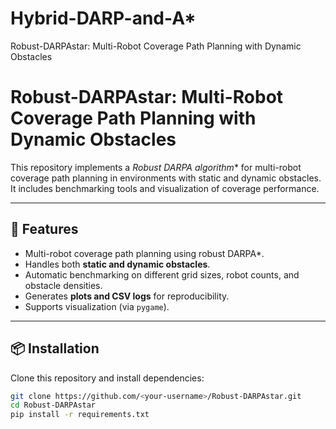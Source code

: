 # Hybrid-DARP-and-A*
Robust-DARPAstar: Multi-Robot Coverage Path Planning with Dynamic Obstacles
# Robust-DARPAstar: Multi-Robot Coverage Path Planning with Dynamic Obstacles

This repository implements a **Robust DARPA* algorithm** for multi-robot coverage path planning in environments with static and dynamic obstacles. It includes benchmarking tools and visualization of coverage performance.

---

## 🚀 Features
- Multi-robot coverage path planning using robust DARPA*.
- Handles both **static and dynamic obstacles**.
- Automatic benchmarking on different grid sizes, robot counts, and obstacle densities.
- Generates **plots and CSV logs** for reproducibility.
- Supports visualization (via `pygame`).

---

## 📦 Installation

Clone this repository and install dependencies:

```bash
git clone https://github.com/<your-username>/Robust-DARPAstar.git
cd Robust-DARPAstar
pip install -r requirements.txt
